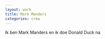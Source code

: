 ```yaml
---
layout: work
title: Mark Manders
categories: crew
---
```

Ik ben Mark Manders en ik doe Donald Duck na
